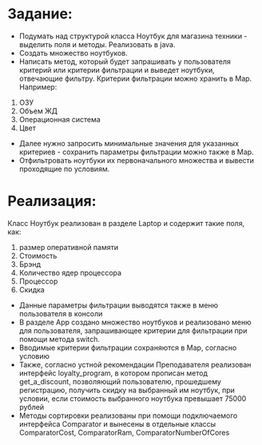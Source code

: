 # Задание:
* Подумать над структурой класса Ноутбук для магазина техники - выделить поля 
и методы. Реализовать в java.
* Создать множество ноутбуков.
* Написать метод, который будет запрашивать у пользователя критерий или критерии 
фильтрации и выведет ноутбуки, отвечающие фильтру. Критерии фильтрации можно 
хранить в Map. Например:
1. ОЗУ
2. Объем ЖД
3. Операционная система
4. Цвет
* Далее нужно запросить минимальные значения для указанных критериев - сохранить
параметры фильтрации можно также в Map.
*  Отфильтровать ноутбуки их первоначального множества и вывести проходящие по
условиям.

# Реализация:
Класс Ноутбук реализован в разделе Laptop и содержит такие поля, как: 
1. размер оперативной памяти
2. Стоимость
3. Брэнд
4. Количество ядер процессора
5. Процессор
6. Скидка

* Данные параметры фильтрации выводятся также в меню пользователя в консоли 
* В разделе App создано множество ноутбуков и реализовано меню для пользователя,
запрашивающее критерии для фильтрации при помощи метода switch.
* Вводимые критерии фильтрации сохраняются в Map,  согласно условию
* Также, согласно устной рекомендации Преподавателя реализован интерфейс 
loyalty_program, в котором прописан метод get_a_discount, позволяющий пользователю,
прошедшему регистрацию, получить скидку на выбранный им ноутбук, при условии, если
стоимость выбранного ноутбука превышает 75000 рублей
* Методы сортировки реализованы при помощи подключаемого интерфейса Comparator
и вынесены в отдельные классы ComparatorCost, ComparatorRam, ComparatorNumberOfCores



